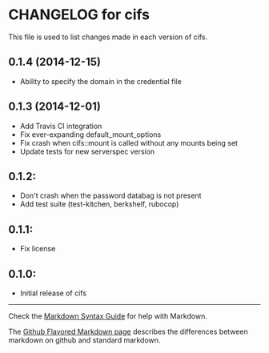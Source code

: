 # CHANGELOG for cifs

This file is used to list changes made in each version of cifs.

## 0.1.4 (2014-12-15)

* Ability to specify the domain in the credential file

## 0.1.3 (2014-12-01)

* Add Travis CI integration
* Fix ever-expanding default_mount_options
* Fix crash when cifs::mount is called without any mounts being set
* Update tests for new serverspec version

## 0.1.2:

* Don't crash when the password databag is not present
* Add test suite (test-kitchen, berkshelf, rubocop)

## 0.1.1:

* Fix license

## 0.1.0:

* Initial release of cifs

- - -
Check the [Markdown Syntax Guide](http://daringfireball.net/projects/markdown/syntax) for help with Markdown.

The [Github Flavored Markdown page](http://github.github.com/github-flavored-markdown/) describes the differences between markdown on github and standard markdown.
